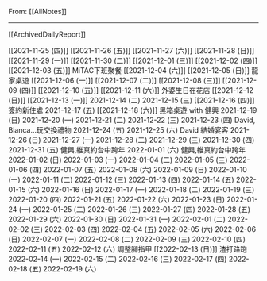 From: [[AllNotes]]

---

[[ArchivedDailyReport]]


[[2021-11-25 (四)]]
[[2021-11-26 (五)]]
[[2021-11-27 (六)]]
[[2021-11-28 (日)]]
[[2021-11-29 (一)]]
[[2021-11-30 (二)]]
[[2021-12-01 (三)]]
[[2021-12-02 (四)]]
[[2021-12-03 (五)]] MiTAC下班聚餐
[[2021-12-04 (六)]]
[[2021-12-05 (日)]] 龍家桌遊
[[2021-12-06 (一)]]
[[2021-12-07 (二)]]
[[2021-12-08 (三)]]
[[2021-12-09 (四)]]
[[2021-12-10 (五)]]
[[2021-12-11 (六)]] 外婆生日在花店
[[2021-12-12 (日)]]
[[2021-12-13 (一)]]
2021-12-14 (二)
2021-12-15 (三)
[[2021-12-16 (四)]] 簽約新住處
2021-12-17 (五)
[[2021-12-18 (六)]] 黑箱桌遊 with 健興
2021-12-19 (日)
2021-12-20 (一)
2021-12-21 (二)
2021-12-22 (三)
2021-12-23 (四) David, Blanca...玩交換禮物
2021-12-24 (五)
2021-12-25 (六) David 結婚宴客
2021-12-26 (日)
2021-12-27 (一)
2021-12-28 (二)
2021-12-29 (三)
2021-12-30 (四)
2021-12-31 (五) 健興,維真約台中跨年
2022-01-01 (六) 健興,維真約台中跨年
2022-01-02 (日)
2022-01-03 (一)
2022-01-04 (二)
2022-01-05 (三)
2022-01-06 (四)
2022-01-07 (五)
2022-01-08 (六)
2022-01-09 (日)
2022-01-10 (一)
2022-01-11 (二)
2022-01-12 (三)
2022-01-13 (四)
2022-01-14 (五)
2022-01-15 (六)
2022-01-16 (日)
2022-01-17 (一)
2022-01-18 (二)
2022-01-19 (三)
2022-01-20 (四)
2022-01-21 (五)
2022-01-22 (六)
2022-01-23 (日)
2022-01-24 (一)
2022-01-25 (二)
2022-01-26 (三)
2022-01-27 (四)
2022-01-28 (五)
2022-01-29 (六)
2022-01-30 (日)
2022-01-31 (一)
2022-02-01 (二)
2022-02-02 (三)
2022-02-03 (四)
2022-02-04 (五)
2022-02-05 (六)
2022-02-06 (日)
2022-02-07 (一)
2022-02-08 (二)
2022-02-09 (三)
2022-02-10 (四)
2022-02-11 (五)
2022-02-12 (六) 調整腳指甲
[[2022-02-13 (日)]] 渣打路跑
2022-02-14 (一)
2022-02-15 (二)
2022-02-16 (三)
2022-02-17 (四)
2022-02-18 (五)
2022-02-19 (六)